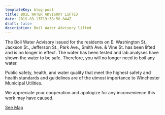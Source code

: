 ```yaml
---
templateKey: blog-post
title: BOIL WATER ADVISORY LIFTED
date: 2019-03-13T19:38:50.844Z
draft: false
description: Boil Water Advisory lifted
---
```

The Boil Water Advisory issued for the residents on E. Washington St., Jackson St., Jefferson St., Park Ave., Smith Ave. & Vine St. has been lifted and is no longer in effect.  The water has been tested and lab analyses have shown the water to be safe. Therefore, you will no longer need to boil any water.

Public safety, health, and water quality that meet the highest safety and health standards and guidelines are of the utmost importance to Winchester Municipal Utilities.

We appreciate your cooperation and apologize for any inconvenience this work may have caused.

[See Map](https://wmu.geosync.cloud/map/?layer=Advisory&feature=3)
